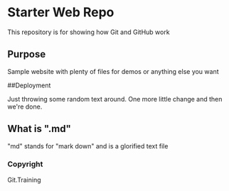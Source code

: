 # Starter Web Repo

This repository is for showing how Git and GitHub work

## Purpose

Sample website with plenty of files for demos or anything else you want

##Deployment

Just throwing some random text around. One more little change and then we're done.

## What is ".md"

"md" stands for "mark down" and is a glorified text file

### Copyright

Git.Training